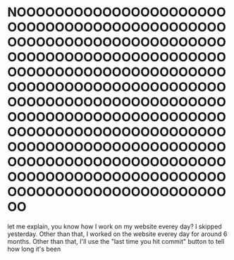 # NOOOOOOOOOOOOOOOOOOOOOOOOOOOOOOOOOOOOOOOOOOOOOOOOOOOOOOOOOOOOOOOOOOOOOOOOOOOOOOOOOOOOOOOOOOOOOOOOOOOOOOOOOOOOOOOOOOOOOOOOOOOOOOOOOOOOOOOOOOOOOOOOOOOOOOOOOOOOOOOOOOOOOOOOOOOOOOOOOOOOOOOOOOOOOOOOOOOOOOOOOOOOOOOOOOOOOOOOOOOOOOOOOOOOOOOOOOOOOOOOOOOOOOOOOOOOOOOOOOOOOOOOOOOOOOOOOOOOOOOOOOOOOOOOOOOOOOOOOOOO

let me explain, you know how I work on my website everey day? I skipped yesterday. Other than that, I worked on the website everey day for around $6$ months. Other than that, I'll use the "last time you hit commit" button to tell how long it's been
